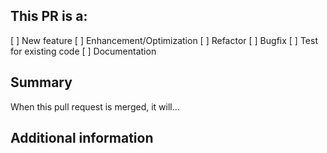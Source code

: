 <!-- (REQUIRED) What is the nature of this PR? -->
## This PR is a:
[ ] New feature
[ ] Enhancement/Optimization
[ ] Refactor
[ ] Bugfix
[ ] Test for existing code
[ ] Documentation

<!-- (REQUIRED) What does this PR change? -->
## Summary
 
When this pull request is merged, it will...
 
<!-- (OPTIONAL) What other information can you provide about this PR? -->
## Additional information

<!--
Thank you for your contribution!
 
Before submitting this pull request, please make sure you have read our Contribution Guidelines and your PR meets our contribution standards:
https://github.com/magento-research/venia-pwa-concept/blob/master/.github/CONTRIBUTING.md
 
Please fill out as much information as you can about your PR to help speed up the review process.
If your PR addresses an existing GitHub Issue, please refer to it in the title or Additional Information section to make the connection.
 
We may ask you for changes in your PR in order to meet the standards set in our Contribution Guidelines. PR's that do not comply with our guidelines may be closed at the maintainers' discretion.

Feel free to remove this section before creating this PR.
-->